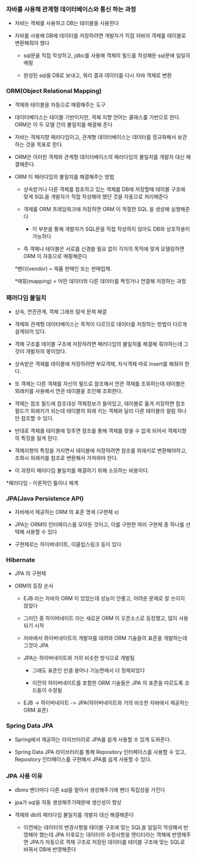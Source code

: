 ### 자바를 사용해 관계형 데이터베이스와 통신 하는 과정

* 자바는 객체를 사용하고 DB는 테이블을 사용한다

* 자바를 사용해 DB에 데이터를 저장하려면 개발자가 직접 자바의 객체를 테이블로 변환해줘야 했다

  - sql문을 직접 작성하고, jdbc를 사용해 객체의 필드를 작성해둔 sql문에 일일히 매핑
 
  - 완성된 sql을 DB로 보내고, 쿼리 결과 데이터를 다시 자바 객체로 변환   


### ORM(Object Relational Mapping)

*   객체와 테이블을 자동으로 매핑해주는 도구

  - 데이터베이스는 테이블 기반이지만, 객체 지향 언어는 클래스를 기반으로 한다. ORM은 이 두 모델 간의 불일치를 해결해 준다
   
  - 자바는 객체지향 패러다임이고, 관계형 데이터베이스는 데이터를 정규화해서 보관하는 것을 목표로 한다.
  
  - ORM은 이러한 객체와 관계형 데이터베이스의 패러다임의 불일치를 개발자 대신 해결해준다.

* ORM 이 패러다임의 불일치를 해결해주는 방법

  - 상속받거나 다른 객체를 참조하고 있는 객체를 DB에 저장할때 테이블 구조에 맞게 SQL을 개발자가 직접 작성해야 했던 것을 자동으로 처리해준다
  
  - 객체를 ORM 프레임워크에 저장하면 ORM 이 적절한 SQL 을 생성해 실행해준다
 
    - 이 부분을 통해 개발자가 SQL문을 직접 작성하지 않아도 DB와 상호작용이 가능하다
  
  - 즉 객체나 테이블은 서로를 신경쓸 필요 없이 각자의 목적에 맞게 모델링하면 ORM 이 자동으로 매핑해준다 
    
  *벤더(vendor) = 제품 판매인 또는 판매업체.

  *매핑(mapping) = 어떤 데이터와 다른 데이터를 짝짓거나 연결해 저장하는 과정

### 패러다임 불일치

* 상속, 연관관계, 객체 그래프 탐색 문제 해결

* 객체와 관계형 데이터베이스는 목적이 다르므로 데이터를 저장하는 방법이 다르게 설계되어 있다.

* 객체 구조를 테이블 구조에 저장하려면 패러다임의 불일치를 해결해 줘야하는데 그것이 개발자의 몫이었다.

* 상속받은 객체를 테이블에 저장하려면 부모객체, 자식객체 따로 insert를 해줘야 한다.

* 또 객체는 다른 객체를 자신의 필드로 참조해서 연관 객체를 조회하는데 테이블은 외래키를 사용해서 연관 테이블을 조인해 조회한다.

* 객체는 참조 필드에 참조대상 객체정보가 들어있고, 테이블로 옮겨 저장하면 참조 필드가 외래키가 되는데 테이블의 외래 키는 객체와 달리 다른 테이블의 컬럼 하나만 참조할 수 있다.

* 반대로 객체를 테이블에 맞추면 참조를 통해 객체를 찾을 수 없게 되어서 객체지향의 특징을 잃게 된다.

* 객체지향의 특징을 가지면서 테이블에 저장하려면 참조를 외래키로 변환해야하고, 조회시 외래키를 참조로 변환해서 가져와야 한다.

* 이 과정이 패러다임 불일치를 해결하기 위해 소모하는 비용이다.

*패러다임 - 이론적인 틀이나 체계

### JPA(Java Persistence API)

* 자바에서 제공하는 ORM 의 표준 명세 (구현체 x)

* JPA는 ORM의 인터페이스를 모아둔 것이고, 이를 구현한 여러 구현체 중 하나를 선택해 사용할 수 있다

* 구현체로는 하이버네이트, 이클립스링크 등이 있다 

### Hibernate

* JPA 의 구현체

* ORM의 등장 순서

  - EJB 라는 자바의 ORM 이 있었는데 성능이 안좋고, 어려운 문제로 잘 쓰이지 않았다

  - 그러던 중 하이버네이트 라는 새로운 ORM 이 오픈소스로 등장했고, 많이 사용되기 시작
 
  - 자바에서 하이버네이트의 개발자를 데려와 ORM 기술들의 표준을 개발하는데 그것이 JPA
 
  - JPA는 하이버네이트와 거의 비슷한 방식으로 개발됨
 
    - 그래도 표준인 만큼 용어나 기능면에서 더 정제되었다
 
    - 이전의 하이버네이트를 포함한 ORM 기술들은 JPA 의 표준을 따르도록 코드들이 수정됨
   
  - EJB -> 하이버네이트 -> JPA(하이버네이트와 거의 비슷한 자바에서 제공하는 ORM 표준)

### Spring Data JPA

* Spring에서 제공하는 라이브러리로 JPA를 쉽게 사용할 수 있게 도와준다.

* Spring Data JPA 라이브러리를 통해 Repository 인터페이스를 사용할 수 있고, Repository 인터페이스를 구현해서 JPA를 쉽게 사용할 수 있다. 

### JPA 사용 이유

* dbms 벤더마다 다른 sql을 알아서 생성해주기에 벤더 독립성을 가진다

* jpa가 sql을 자동 생성해주기때문에 생산성이 향상

* 객체와 db의 패러다임 불일치를 개발자 대신 해결해준다

  - 이전에는 데이터의 변경사항을 테이블 구조에 맞는 SQL을 일일히 작성해서 반영해야 했는데 JPA 이후로는 데이터의 수정사항을 엔티티라는 객체에 반영해주면 JPA가 자동으로 객체 구조로 저장된 데이터를 테이블 구조에 맞는 SQL로 바꿔서 DB에 반영해준다
